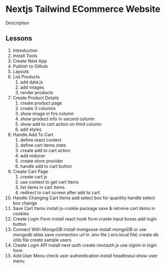 # Nextjs Tailwind ECommerce Website

Description

## Lessons

1. Introduction
2. Install Tools
3. Create Next App
4. Publish to Github
5. Layouts
6. List Products
   1. add data.js
   2. add images
   3. render products
7. Create Product Details
   1. create product page
   2. create 3 columns
   3. show image in firs column
   4. show product info in second column
   5. show add to cart action on third column
   6. add styles
8. Handle Add To Cart
   1. define react context
   2. define cart items state
   3. create add to cart action
   4. add reducer
   5. create store provider
   6. handle add to cart button
9. Create Cart Page
   1. create cart.js
   2. use context to get cart items
   3. list items in cart items
   4. redirect to cart screen after add to cart
10. Handle Changing Cart Items
    add select box for quantity
    handle select box change
11. Save Cart Items
    install js-cookie package
    save & retreive cart items in cookies
12. Create Login Form
    install react hook form
    craete input boxes
    add login button
13. Connect With MongoDB
    install mongoose
    install mongoDB or use mongodb atlas
    save connection url in .env file (.env.local file)
    create db utils file
    create sample users
14. Create Login API
    install next-auth
    create nextauth.js
    use signin in login form
15. Add User Menu
    check user authentication
    install headlessui
    show user menu
